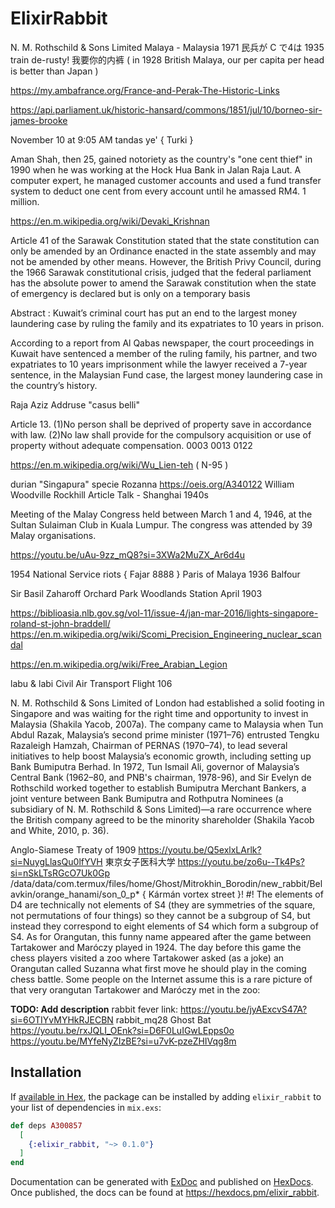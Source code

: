# ElixirRabbit
N. M. Rothschild & Sons Limited
Malaya - Malaysia 1971
民兵が C で4は
1935 train de-rusty!
我要你的内裤
( in 1928 British Malaya, our per capita per head is better than Japan )

https://my.ambafrance.org/France-and-Perak-The-Historic-Links

https://api.parliament.uk/historic-hansard/commons/1851/jul/10/borneo-sir-james-brooke

November 10 at 9:05 AM
tandas ye' { Turki }

Aman Shah, then 25, gained notoriety as the country's "one cent thief" in 1990 when he was working at the Hock Hua Bank in Jalan Raja Laut. A computer expert, he managed customer accounts and used a fund transfer system to deduct one cent from every account until he amassed RM4. 1 million.

https://en.m.wikipedia.org/wiki/Devaki_Krishnan

Article 41 of the Sarawak Constitution stated that the state constitution can only be amended by an Ordinance enacted in the state assembly and may not be amended by other means. However, the British Privy Council, during the 1966 Sarawak constitutional crisis, judged that the federal parliament has the absolute power to amend the Sarawak constitution when the state of emergency is declared but is only on a temporary basis


Abstract :
Kuwait’s criminal court has put an end to the largest money laundering case by ruling the family and its expatriates to 10 years in prison.

According to a report from Al Qabas newspaper, the court proceedings in Kuwait have sentenced a member of the ruling family, his partner, and two expatriates to 10 years imprisonment while the lawyer received a 7-year sentence, in the Malaysian Fund case, the largest money laundering case in the country’s history.

Raja Aziz Addruse "casus belli"

Article 13.
(1)No person shall be deprived of property save in accordance with law. (2)No law shall provide for the compulsory acquisition or use of property without adequate compensation.
0003
0013
0122

https://en.m.wikipedia.org/wiki/Wu_Lien-teh ( N-95 )


durian "Singapura" specie Rozanna
https://oeis.org/A340122
William Woodville Rockhill
Article Talk - Shanghai 1940s

Meeting of the Malay Congress held between March 1 and 4, 1946, at the Sultan Sulaiman Club in Kuala Lumpur. The congress was attended by 39 Malay organisations. 


https://youtu.be/uAu-9zz_mQ8?si=3XWa2MuZX_Ar6d4u

1954 National Service riots
{ Fajar 8888 }
Paris of Malaya 1936 Balfour

Sir Basil Zaharoff
Orchard Park
Woodlands Station April 1903

https://biblioasia.nlb.gov.sg/vol-11/issue-4/jan-mar-2016/lights-singapore-roland-st-john-braddell/
https://en.m.wikipedia.org/wiki/Scomi_Precision_Engineering_nuclear_scandal

https://en.m.wikipedia.org/wiki/Free_Arabian_Legion

labu & labi
Civil Air Transport Flight 106

N. M. Rothschild & Sons Limited of London had established a solid footing in Singapore and was waiting for the right time and opportunity to invest in Malaysia (Shakila Yacob, 2007a). The company came to Malaysia when Tun Abdul Razak, Malaysia’s second prime minister (1971–76) entrusted Tengku Razaleigh Hamzah, Chairman of PERNAS (1970–74), to lead several initiatives to help boost Malaysia’s economic growth, including setting up Bank Bumiputra Berhad. In 1972, Tun Ismail Ali, governor of Malaysia’s Central Bank (1962–80, and PNB's chairman, 1978-96), and Sir Evelyn de Rothschild worked together to establish Bumiputra Merchant Bankers, a joint venture between Bank Bumiputra and Rothputra Nominees (a subsidiary of N. M. Rothschild & Sons Limited)—a rare occurrence where the British company agreed to be the minority shareholder (Shakila Yacob and White, 2010, p. 36).

Anglo-Siamese Treaty of 1909
https://youtu.be/Q5exlxLArlk?si=NuygLlasQu0lfYVH
東京女子医科大学
https://youtu.be/zo6u--Tk4Ps?si=nSkLTsRGcO7Uk0Gp
/data/data/com.termux/files/home/Ghost/Mitrokhin_Borodin/new_rabbit/Belavkin/orange_hanami/son_0_p*
{ Kármán vortex street }!
#! The elements of D4 are technically not elements of S4 (they are symmetries of the square, not permutations of four things) so they cannot be a subgroup of S4, but instead they correspond to eight elements of S4 which form a subgroup of S4.
  As for Orangutan, this funny name appeared after the game between Tartakower and Maróczy played in 1924. The day before this game the chess players visited a zoo where Tartakower asked (as a joke) an Orangutan called Suzanna what first move he should play in the coming chess battle. Some people on the Internet assume this is a rare picture of that very orangutan Tartakower and  Maróczy met in the zoo:

**TODO: Add description**
rabbit fever link:
https://youtu.be/jyAExcvS47A?si=6OTIYvMYHkRJECBN
rabbit_mq28 Ghost Bat
https://youtu.be/rxJQLI_OEnk?si=D6F0LuIGwLEpps0o
https://youtu.be/MYfeNyZIzBE?si=u7vK-pzeZHIVqg8m
## Installation

If [available in Hex](https://hex.pm/docs/publish), the package can be installed
by adding `elixir_rabbit` to your list of dependencies in `mix.exs`:

```elixir
def deps A300857
  [
    {:elixir_rabbit, "~> 0.1.0"}
  ]
end
```

Documentation can be generated with [ExDoc](https://github.com/elixir-lang/ex_doc)
and published on [HexDocs](https://hexdocs.pm). Once published, the docs can
be found at <https://hexdocs.pm/elixir_rabbit>.

